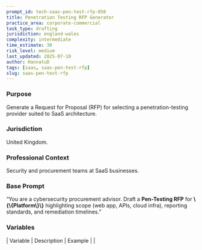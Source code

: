 ```yaml
---
prompt_id: tech-saas-pen-test-rfp-058
title: Penetration Testing RFP Generator
practice_area: corporate-commercial
task_type: drafting
jurisdiction: england-wales
complexity: intermediate
time_estimate: 30
risk_level: medium
last_updated: 2025-07-10
author: HannatuD
tags: [saas, saas-pen-test-rfp]
slug: saas-pen-test-rfp
---
```


### Purpose  
Generate a Request for Proposal (RFP) for selecting a penetration-testing provider suited to SaaS architecture.

### Jurisdiction  
United Kingdom.

### Professional Context  
Security and procurement teams at SaaS businesses.

### Base Prompt  
“You are a cybersecurity procurement advisor. Draft a **Pen-Testing RFP** for **\\{\\{Platform\\}\\}** highlighting scope (web app, APIs, cloud infra), reporting standards, and remediation timelines.”

### Variables  
| Variable | Description | Example |
|
